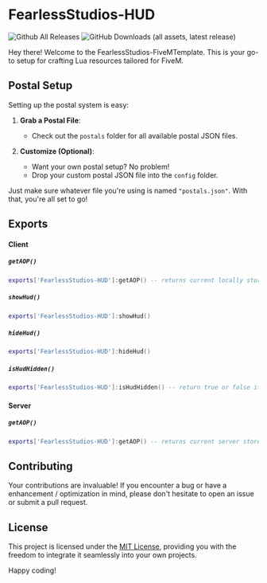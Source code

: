 # FearlessStudios-HUD

![Github All Releases](https://img.shields.io/github/downloads/FearlessNite345/FS-hud/total.svg)
![GitHub Downloads (all assets, latest release)](https://img.shields.io/github/downloads/fearlessnite345/fs-hud/latest/total)

Hey there! Welcome to the FearlessStudios-FiveMTemplate. This is your go-to setup for crafting Lua resources tailored for FiveM.

## Postal Setup

Setting up the postal system is easy:

1. **Grab a Postal File**:
   - Check out the `postals` folder for all available postal JSON files.

2. **Customize (Optional)**:
   - Want your own postal setup? No problem!
   - Drop your custom postal JSON file into the `config` folder.

Just make sure whatever file you're using is named `"postals.json"`. With that, you're all set to go!

## Exports

#### Client

##### `getAOP()`

```lua
exports['FearlessStudios-HUD']:getAOP() -- returns current locally stored AOP (should be the same as server)
```

##### `showHud()`

```lua
exports['FearlessStudios-HUD']:showHud()
```

##### `hideHud()`

```lua
exports['FearlessStudios-HUD']:hideHud()
```

##### `isHudHidden()`

```lua
exports['FearlessStudios-HUD']:isHudHidden() -- return true or false if hud is hidden
```

#### Server

##### `getAOP()`

```lua
exports['FearlessStudios-HUD']:getAOP() -- returns current server stored AOP (should be the same as client)
```

## Contributing

Your contributions are invaluable! If you encounter a bug or have a enhancement / optimization in mind, please don't hesitate to open an issue or submit a pull request.

## License

This project is licensed under the [MIT License](LICENSE), providing you with the freedom to integrate it seamlessly into your own projects.

Happy coding!
